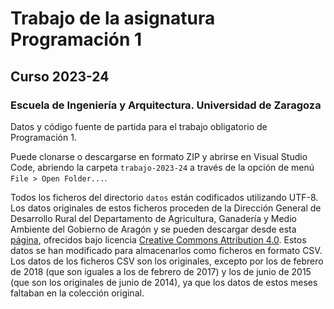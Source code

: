 # Trabajo de la asignatura Programación 1

## Curso 2023-24

### Escuela de Ingeniería y Arquitectura. Universidad de Zaragoza 

Datos y código fuente de partida para el trabajo obligatorio de Programación 1.

Puede clonarse o descargarse en formato ZIP y abrirse en Visual Studio Code, abriendo la carpeta ``trabajo-2023-24`` a través de la opción de menú ``File > Open Folder...``.

Todos los ficheros del directorio ``datos`` están codificados utilizando UTF-8.
Los datos originales de estos ficheros proceden de la Dirección General de Desarrollo Rural del Departamento de Agricultura, Ganadería y Medio Ambiente del Gobierno de Aragón y se pueden descargar desde esta [página](https://opendata.aragon.es/datos/catalogo/dataset/precipitaciones-y-temperaturas-mensuales-en-varios-municipios-de-aragon), ofrecidos bajo licencia [Creative Commons Attribution 4.0](https://creativecommons.org/licenses/by/4.0/). Estos datos se han modificado para almacenarlos como ficheros en formato CSV.
Los datos de los ficheros CSV son los originales, excepto por los de febrero de 2018 (que son iguales a los de febrero de 2017) y los de junio de 2015 (que son los originales de junio de 2014), ya que los datos de estos meses faltaban en la colección original.
